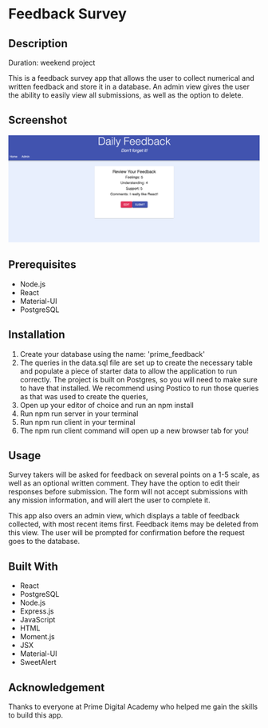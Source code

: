 # Feedback Survey

## Description

Duration: weekend project

This is a feedback survey app that allows the user to collect numerical and written feedback and store it in a database. An admin view gives the user the ability to easily view all submissions, as well as the option to delete. 


## Screenshot

![Feedback_App](public/images/review_feedback.png?raw=true")


## Prerequisites

- Node.js
- React
- Material-UI
- PostgreSQL

## Installation

1. Create your database using the name: 'prime_feedback'
2. The queries in the data.sql file are set up to create the necessary table and populate a piece of starter data to allow the application to run correctly. The project is built on Postgres, so you will need to make sure to have that installed. We recommend using Postico to run those queries as that was used to create the queries,
3. Open up your editor of choice and run an npm install
4. Run npm run server in your terminal
5. Run npm run client in your terminal
6. The npm run client command will open up a new browser tab for you!

## Usage

Survey takers will be asked for feedback on several points on a 1-5 scale, as well as an optional written comment. They have the option to edit their responses before submission. The form will not accept submissions with any mission information, and will alert the user to complete it. 

This app also overs an admin view, which displays a table of feedback collected, with most recent items first. Feedback items may be deleted from this view. The user will be prompted for confirmation before the request goes to the database. 

## Built With

- React
- PostgreSQL
- Node.js
- Express.js
- JavaScript
- HTML
- Moment.js
- JSX
- Material-UI
- SweetAlert

## Acknowledgement

Thanks to everyone at Prime Digital Academy who helped me gain the skills to build this app. 
